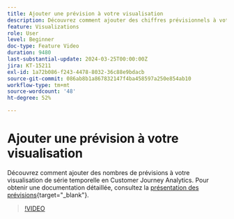 ```yaml
---
title: Ajouter une prévision à votre visualisation
description: Découvrez comment ajouter des chiffres prévisionnels à votre visualisation de série temporelle dans Customer Journey Analytics.
feature: Visualizations
role: User
level: Beginner
doc-type: Feature Video
duration: 9480
last-substantial-update: 2024-03-25T00:00:00Z
jira: KT-15211
exl-id: 1a72b086-f243-4478-8032-36c88e9bdacb
source-git-commit: 086ab8b1a867832147f4ba458597a250e854ab10
workflow-type: tm+mt
source-wordcount: '48'
ht-degree: 52%

---
```


# Ajouter une prévision à votre visualisation

Découvrez comment ajouter des nombres de prévisions à votre visualisation de série temporelle en Customer Journey Analytics. Pour obtenir une documentation détaillée, consultez la [présentation des prévisions](https://experienceleague.adobe.com/en/docs/analytics-platform/using/cja-workspace/forecasting/forecasting#){target="_blank"}.

>[!VIDEO](https://video.tv.adobe.com/v/3428021/?learn=on)
